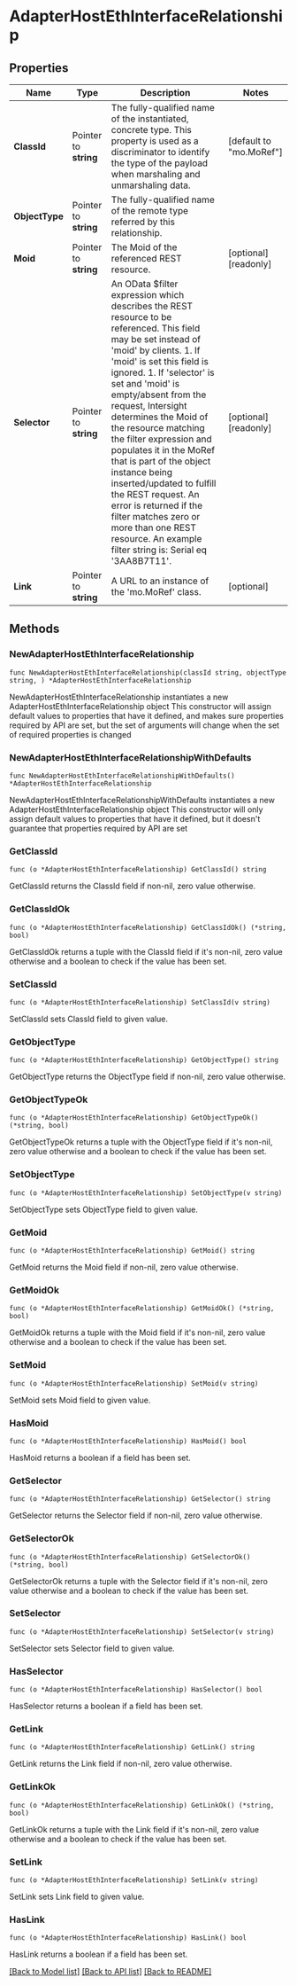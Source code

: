 # AdapterHostEthInterfaceRelationship

## Properties

Name | Type | Description | Notes
------------ | ------------- | ------------- | -------------
**ClassId** | Pointer to **string** | The fully-qualified name of the instantiated, concrete type. This property is used as a discriminator to identify the type of the payload when marshaling and unmarshaling data. | [default to "mo.MoRef"]
**ObjectType** | Pointer to **string** | The fully-qualified name of the remote type referred by this relationship. | 
**Moid** | Pointer to **string** | The Moid of the referenced REST resource. | [optional] [readonly] 
**Selector** | Pointer to **string** | An OData $filter expression which describes the REST resource to be referenced. This field may be set instead of &#39;moid&#39; by clients. 1. If &#39;moid&#39; is set this field is ignored. 1. If &#39;selector&#39; is set and &#39;moid&#39; is empty/absent from the request, Intersight determines the Moid of the resource matching the filter expression and populates it in the MoRef that is part of the object instance being inserted/updated to fulfill the REST request. An error is returned if the filter matches zero or more than one REST resource. An example filter string is: Serial eq &#39;3AA8B7T11&#39;. | [optional] [readonly] 
**Link** | Pointer to **string** | A URL to an instance of the &#39;mo.MoRef&#39; class. | [optional] 

## Methods

### NewAdapterHostEthInterfaceRelationship

`func NewAdapterHostEthInterfaceRelationship(classId string, objectType string, ) *AdapterHostEthInterfaceRelationship`

NewAdapterHostEthInterfaceRelationship instantiates a new AdapterHostEthInterfaceRelationship object
This constructor will assign default values to properties that have it defined,
and makes sure properties required by API are set, but the set of arguments
will change when the set of required properties is changed

### NewAdapterHostEthInterfaceRelationshipWithDefaults

`func NewAdapterHostEthInterfaceRelationshipWithDefaults() *AdapterHostEthInterfaceRelationship`

NewAdapterHostEthInterfaceRelationshipWithDefaults instantiates a new AdapterHostEthInterfaceRelationship object
This constructor will only assign default values to properties that have it defined,
but it doesn't guarantee that properties required by API are set

### GetClassId

`func (o *AdapterHostEthInterfaceRelationship) GetClassId() string`

GetClassId returns the ClassId field if non-nil, zero value otherwise.

### GetClassIdOk

`func (o *AdapterHostEthInterfaceRelationship) GetClassIdOk() (*string, bool)`

GetClassIdOk returns a tuple with the ClassId field if it's non-nil, zero value otherwise
and a boolean to check if the value has been set.

### SetClassId

`func (o *AdapterHostEthInterfaceRelationship) SetClassId(v string)`

SetClassId sets ClassId field to given value.


### GetObjectType

`func (o *AdapterHostEthInterfaceRelationship) GetObjectType() string`

GetObjectType returns the ObjectType field if non-nil, zero value otherwise.

### GetObjectTypeOk

`func (o *AdapterHostEthInterfaceRelationship) GetObjectTypeOk() (*string, bool)`

GetObjectTypeOk returns a tuple with the ObjectType field if it's non-nil, zero value otherwise
and a boolean to check if the value has been set.

### SetObjectType

`func (o *AdapterHostEthInterfaceRelationship) SetObjectType(v string)`

SetObjectType sets ObjectType field to given value.


### GetMoid

`func (o *AdapterHostEthInterfaceRelationship) GetMoid() string`

GetMoid returns the Moid field if non-nil, zero value otherwise.

### GetMoidOk

`func (o *AdapterHostEthInterfaceRelationship) GetMoidOk() (*string, bool)`

GetMoidOk returns a tuple with the Moid field if it's non-nil, zero value otherwise
and a boolean to check if the value has been set.

### SetMoid

`func (o *AdapterHostEthInterfaceRelationship) SetMoid(v string)`

SetMoid sets Moid field to given value.

### HasMoid

`func (o *AdapterHostEthInterfaceRelationship) HasMoid() bool`

HasMoid returns a boolean if a field has been set.

### GetSelector

`func (o *AdapterHostEthInterfaceRelationship) GetSelector() string`

GetSelector returns the Selector field if non-nil, zero value otherwise.

### GetSelectorOk

`func (o *AdapterHostEthInterfaceRelationship) GetSelectorOk() (*string, bool)`

GetSelectorOk returns a tuple with the Selector field if it's non-nil, zero value otherwise
and a boolean to check if the value has been set.

### SetSelector

`func (o *AdapterHostEthInterfaceRelationship) SetSelector(v string)`

SetSelector sets Selector field to given value.

### HasSelector

`func (o *AdapterHostEthInterfaceRelationship) HasSelector() bool`

HasSelector returns a boolean if a field has been set.

### GetLink

`func (o *AdapterHostEthInterfaceRelationship) GetLink() string`

GetLink returns the Link field if non-nil, zero value otherwise.

### GetLinkOk

`func (o *AdapterHostEthInterfaceRelationship) GetLinkOk() (*string, bool)`

GetLinkOk returns a tuple with the Link field if it's non-nil, zero value otherwise
and a boolean to check if the value has been set.

### SetLink

`func (o *AdapterHostEthInterfaceRelationship) SetLink(v string)`

SetLink sets Link field to given value.

### HasLink

`func (o *AdapterHostEthInterfaceRelationship) HasLink() bool`

HasLink returns a boolean if a field has been set.


[[Back to Model list]](../README.md#documentation-for-models) [[Back to API list]](../README.md#documentation-for-api-endpoints) [[Back to README]](../README.md)


